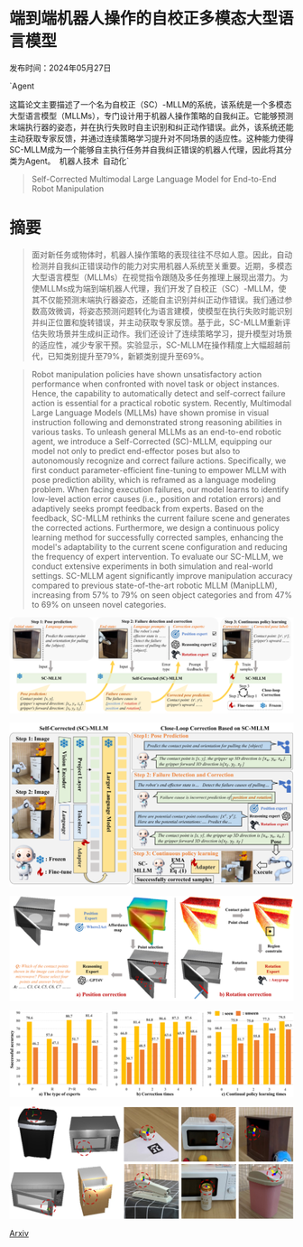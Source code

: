 # 端到端机器人操作的自校正多模态大型语言模型

发布时间：2024年05月27日

`Agent

这篇论文主要描述了一个名为自校正（SC）-MLLM的系统，该系统是一个多模态大型语言模型（MLLMs），专门设计用于机器人操作策略的自我纠正。它能够预测末端执行器的姿态，并在执行失败时自主识别和纠正动作错误。此外，该系统还能主动获取专家反馈，并通过连续策略学习提升对不同场景的适应性。这种能力使得SC-MLLM成为一个能够自主执行任务并自我纠正错误的机器人代理，因此将其分类为Agent。` `机器人技术` `自动化`

> Self-Corrected Multimodal Large Language Model for End-to-End Robot Manipulation

# 摘要

> 面对新任务或物体时，机器人操作策略的表现往往不尽如人意。因此，自动检测并自我纠正错误动作的能力对实用机器人系统至关重要。近期，多模态大型语言模型（MLLMs）在视觉指令跟随及多任务推理上展现出潜力。为使MLLMs成为端到端机器人代理，我们开发了自校正（SC）-MLLM，使其不仅能预测末端执行器姿态，还能自主识别并纠正动作错误。我们通过参数高效微调，将姿态预测问题转化为语言建模，使模型在执行失败时能识别并纠正位置和旋转错误，并主动获取专家反馈。基于此，SC-MLLM重新评估失败场景并生成纠正动作。我们还设计了连续策略学习，提升模型对场景的适应性，减少专家干预。实验显示，SC-MLLM在操作精度上大幅超越前代，已知类别提升至79%，新颖类别提升至69%。

> Robot manipulation policies have shown unsatisfactory action performance when confronted with novel task or object instances. Hence, the capability to automatically detect and self-correct failure action is essential for a practical robotic system. Recently, Multimodal Large Language Models (MLLMs) have shown promise in visual instruction following and demonstrated strong reasoning abilities in various tasks. To unleash general MLLMs as an end-to-end robotic agent, we introduce a Self-Corrected (SC)-MLLM, equipping our model not only to predict end-effector poses but also to autonomously recognize and correct failure actions. Specifically, we first conduct parameter-efficient fine-tuning to empower MLLM with pose prediction ability, which is reframed as a language modeling problem. When facing execution failures, our model learns to identify low-level action error causes (i.e., position and rotation errors) and adaptively seeks prompt feedback from experts. Based on the feedback, SC-MLLM rethinks the current failure scene and generates the corrected actions. Furthermore, we design a continuous policy learning method for successfully corrected samples, enhancing the model's adaptability to the current scene configuration and reducing the frequency of expert intervention. To evaluate our SC-MLLM, we conduct extensive experiments in both simulation and real-world settings. SC-MLLM agent significantly improve manipulation accuracy compared to previous state-of-the-art robotic MLLM (ManipLLM), increasing from 57\% to 79\% on seen object categories and from 47\% to 69\% on unseen novel categories.

![端到端机器人操作的自校正多模态大型语言模型](../../../paper_images/2405.17418/x1.png)

![端到端机器人操作的自校正多模态大型语言模型](../../../paper_images/2405.17418/x2.png)

![端到端机器人操作的自校正多模态大型语言模型](../../../paper_images/2405.17418/x3.png)

![端到端机器人操作的自校正多模态大型语言模型](../../../paper_images/2405.17418/x4.png)

![端到端机器人操作的自校正多模态大型语言模型](../../../paper_images/2405.17418/x5.png)

[Arxiv](https://arxiv.org/abs/2405.17418)